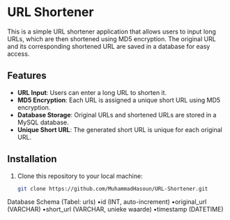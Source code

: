 # URL Shortener

This is a simple URL shortener application that allows users to input long URLs, which are then shortened using MD5 encryption. The original URL and its corresponding shortened URL are saved in a database for easy access.

## Features
- **URL Input**: Users can enter a long URL to shorten it.
- **MD5 Encryption**: Each URL is assigned a unique short URL using MD5 encryption.
- **Database Storage**: Original URLs and shortened URLs are stored in a MySQL database.
- **Unique Short URL**: The generated short URL is unique for each original URL.

## Installation

1. Clone this repository to your local machine:

   ```bash
   git clone https://github.com/MuhammadHasoun/URL-Shortener.git

 Database Schema (Tabel: urls)
     •id (INT, auto-increment)
     •original_url (VARCHAR)
     •short_url (VARCHAR, unieke waarde)
     •timestamp (DATETIME)
